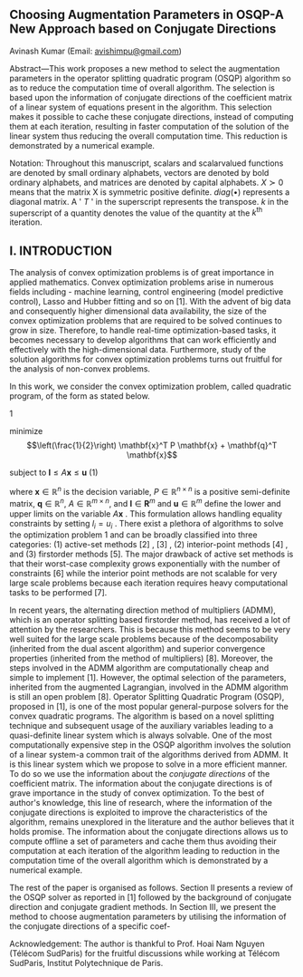 ## Choosing Augmentation Parameters in OSQP-A New Approach based on Conjugate Directions

Avinash Kumar (Email: avishimpu@gmail.com)

Abstract—This work proposes a new method to select the augmentation parameters in the operator splitting quadratic program (OSQP) algorithm so as to reduce the computation time of overall algorithm. The selection is based upon the information of conjugate directions of the coefficient matrix of a linear system of equations present in the algorithm. This selection makes it possible to cache these conjugate directions, instead of computing them at each iteration, resulting in faster computation of the solution of the linear system thus reducing the overall computation time. This reduction is demonstrated by a numerical example.

Notation: Throughout this manuscript, scalars and scalarvalued functions are denoted by small ordinary alphabets, vectors are denoted by bold ordinary alphabets, and matrices are denoted by capital alphabets.  $X \succ 0$  means that the matrix X is symmetric positive definite.  $diag(\bullet)$  represents a diagonal matrix. A ' $T$ ' in the superscript represents the transpose.  $k$  in the superscript of a quantity denotes the value of the quantity at the  $k^{\text{th}}$  iteration.

## I. INTRODUCTION

The analysis of convex optimization problems is of great importance in applied mathematics. Convex optimization problems arise in numerous fields including - machine learning, control engineering (model predictive control), Lasso and Hubber fitting and so on [1]. With the advent of big data and consequently higher dimensional data availability, the size of the convex optimization problems that are required to be solved continues to grow in size. Therefore, to handle real-time optimization-based tasks, it becomes necessary to develop algorithms that can work efficiently and effectively with the high-dimensional data. Furthermore, study of the solution algorithms for convex optimization problems turns out fruitful for the analysis of non-convex problems.

In this work, we consider the convex optimization problem, called quadratic program, of the form as stated below.

1

minimize 
$$\left(\frac{1}{2}\right) \mathbf{x}^T P \mathbf{x} + \mathbf{q}^T \mathbf{x}$$
  
subject to  $\mathbf{l} \le A \mathbf{x} \le \mathbf{u}$  (1)

where  $\mathbf{x} \in \mathbb{R}^n$  is the decision variable,  $P \in \mathbb{R}^{n \times n}$  is a positive semi-definite matrix,  $\mathbf{q} \in \mathbb{R}^n, \ A \in \mathbb{R}^{m \times n},$  and  $\mathbf{l} \in \mathbf{R}^m$  and  $\mathbf{u} \in \mathbb{R}^m$  define the lower and upper limits on the variable  $A\mathbf{x}$ . This formulation allows handling equality constraints by setting  $l_i = u_i$ . There exist a plethora of algorithms to solve the optimization problem 1 and can be broadly classified into three categories:  $(1)$  active-set methods  $[2]$ ,  $[3]$ ,  $(2)$  interior-point methods  $[4]$ , and  $(3)$  firstorder methods [5]. The major drawback of active set methods is that their worst-case complexity grows exponentially with the number of constraints [6] while the interior point methods are not scalable for very large scale problems because each iteration requires heavy computational tasks to be performed [7].

In recent years, the alternating direction method of multipliers (ADMM), which is an operator splitting based firstorder method, has received a lot of attention by the researchers. This is because this method seems to be very well suited for the large scale problems because of the decomposability (inherited from the dual ascent algorithm) and superior convergence properties (inherited from the method of multipliers) [8]. Moreover, the steps involved in the ADMM algorithm are computationally cheap and simple to implement [1]. However, the optimal selection of the parameters, inherited from the augmented Lagrangian, involved in the ADMM algorithm is still an open problem [8]. Operator Splitting Quadratic Program (OSQP), proposed in [1], is one of the most popular general-purpose solvers for the convex quadratic programs. The algorithm is based on a novel splitting technique and subsequent usage of the auxiliary variables leading to a quasi-definite linear system which is always solvable. One of the most computationally expensive step in the OSQP algorithm involves the solution of a linear system-a common trait of the algorithms derived from ADMM. It is this linear system which we propose to solve in a more efficient manner. To do so we use the information about the *conjugate directions* of the coefficient matrix. The information about the conjugate directions is of grave importance in the study of convex optimization. To the best of author's knowledge, this line of research, where the information of the conjugate directions is exploited to improve the characteristics of the algorithm, remains unexplored in the literature and the author believes that it holds promise. The information about the conjugate directions allows us to compute offline a set of parameters and cache them thus avoiding their computation at each iteration of the algorithm leading to reduction in the computation time of the overall algorithm which is demonstrated by a numerical example.

The rest of the paper is organised as follows. Section II presents a review of the OSQP solver as reported in [1] followed by the background of conjugate direction and conjugate gradient methods. In Section III, we present the method to choose augmentation parameters by utilising the information of the conjugate directions of a specific coef-

Acknowledgement: The author is thankful to Prof. Hoai Nam Nguyen (Télécom SudParis) for the fruitful discussions while working at Télécom SudParis, Institut Polytechnique de Paris.